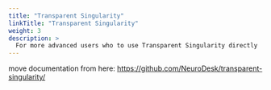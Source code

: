 ```yaml
---
title: "Transparent Singularity"
linkTitle: "Transparent Singularity"
weight: 3
description: >
  For more advanced users who to use Transparent Singularity directly
---
```


move documentation from here: https://github.com/NeuroDesk/transparent-singularity/
